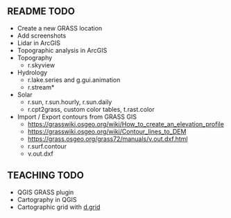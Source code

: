 ## README TODO
* Create a new GRASS location
* Add screenshots
* Lidar in ArcGIS
* Topographic analysis in ArcGIS
* Topography
  * r.skyview
* Hydrology
  * r.lake.series and g.gui.animation
  * r.stream*
* Solar
  * r.sun, r.sun.hourly, r.sun.daily
  * r.cpt2grass, custom color tables, t.rast.color
* Import / Export contours from GRASS GIS
  * https://grasswiki.osgeo.org/wiki/How_to_create_an_elevation_profile
  * https://grasswiki.osgeo.org/wiki/Contour_lines_to_DEM
  * https://grass.osgeo.org/grass72/manuals/v.out.dxf.html
  * r.surf.contour
  * v.out.dxf

## TEACHING TODO
* QGIS GRASS plugin
* Cartography in QGIS
* Cartographic grid with [d.grid](https://grass.osgeo.org/grass72/manuals/d.grid.html)
